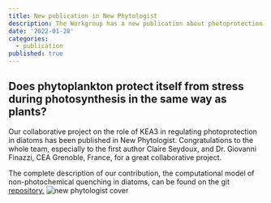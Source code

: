 ```yaml
---
title: New publication in New Phytologist
description: The Workgroup has a new publication about photoprotection in diatoms
date: '2022-01-28'
categories:
  - publication
published: true
---
```


## Does phytoplankton protect itself from stress during photosynthesis in the same way as plants?
Our collaborative project on the role of KEA3 in regulating photoprotection in diatoms has been published in New Phytologist. Congratulations to the whole team, especially to the first author Claire Seydoux, and Dr. Giovanni Finazzi, CEA Grenoble, France, for a great collaborative project.

The complete description of our contribution, the computational model of non-photochemical quenching in diatoms, can be found on the git [repository.](https://gitlab.com/matuszynska/npq-diatoms2020)
![new phytologist cover ](news\diatom-pub-pic.jpeg)